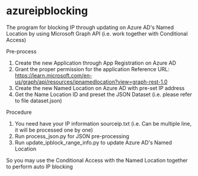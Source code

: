 # azureipblocking

The program for blocking IP through updating on Azure AD's Named Location by using Microsoft Graph API (i.e. work together with Conditional Access)

Pre-process
1. Create the new Application through App Registration on Azure AD
2. Grant the proper permission for the application
   Reference URL: https://learn.microsoft.com/en-us/graph/api/resources/ipnamedlocation?view=graph-rest-1.0
3. Create the new Named Location on Azure AD with pre-set IP address
4. Get the Name Location ID and preset the JSON Dataset (i.e. please refer to file dataset.json)

Procedure
1. You need have your IP information sourceip.txt (i.e. Can be multiple line, it will be processed one by one)
2. Run process_json.py for JSON pre-processing
3. Run update_ipblock_range_info.py to update Azure AD's Named Location

So you may use the Conditional Access with the Named Location together to perform auto IP blocking

